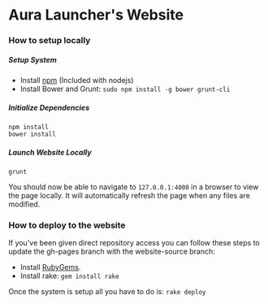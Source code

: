 # Aura Launcher's Website
### How to setup locally
##### Setup System
 - Install [npm][nodejs] (Included with nodejs)
 - Install Bower and Grunt:
`sudo npm install -g bower grunt-cli`

##### Initialize Dependencies
```
npm install
bower install
```
##### Launch Website Locally
```
grunt
```
You should now be able to navigate to `127.0.0.1:4000` in a browser to view the page locally. It will automatically refresh the page when any files are modified.

### How to deploy to the website
If you've been given direct repository access you can follow these steps to update the gh-pages branch with the website-source branch:
 - Install [RubyGems][ruby-gems].
 - Install rake: `gem install rake`

Once the system is setup all you have to do is: `rake deploy`

[nodejs]:https://nodejs.org/en/download/
[ruby-gems]:https://rubygems.org/pages/download
